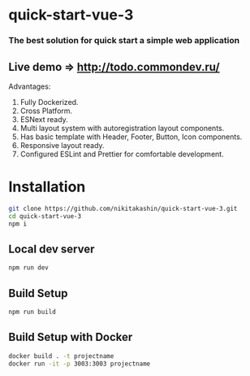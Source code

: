 # quick-start-vue-3

### The best solution for quick start a simple web application

## Live demo => http://todo.commondev.ru/

Advantages:

1. Fully Dockerized.
2. Cross Platform.
3. ESNext ready.
4. Multi layout system with autoregistration layout components.
5. Has basic template with Header, Footer, Button, Icon components.
6. Responsive layout ready.
7. Configured ESLint and Prettier for comfortable development.

# Installation

```bash
git clone https://github.com/nikitakashin/quick-start-vue-3.git
cd quick-start-vue-3
npm i
```

## Local dev server

```bash
npm run dev
```

## Build Setup

```bash
npm run build
```

## Build Setup with Docker

```bash
docker build . -t projectname
docker run -it -p 3003:3003 projectname
```
